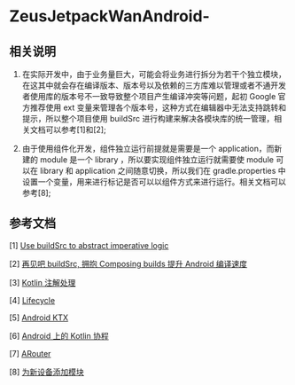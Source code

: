 # ZeusJetpackWanAndroid-

## 相关说明

1. 在实际开发中，由于业务量巨大，可能会将业务进行拆分为若干个独立模块，在这其中就会存在编译版本、版本号以及依赖的三方库难以管理或者不通开发者使用库的版本号不一致导致整个项目产生编译冲突等问题，起初 Google 官方推荐使用 ext 变量来管理各个版本号，这种方式在编辑器中无法支持跳转和提示，所以整个项目使用 buildSrc 进行构建来解决各模块库的统一管理，相关文档可以参考[1]和[2];

2. 由于使用组件化开发，组件独立运行前提就是需要是一个 application，而新建的 module 是一个 library ，所以要实现组件独立运行就需要使 module 可以在 library 和 application 之间随意切换，所以我们在 gradle.properties 中设置一个变量，用来进行标记是否可以以组件方式来进行运行。相关文档可以参考[8];

## 参考文档

[1] [Use buildSrc to abstract imperative logic](https://docs.gradle.org/current/userguide/organizing_gradle_projects.html#sec:build_sources)

[2] [再见吧 buildSrc, 拥抱 Composing builds 提升 Android 编译速度](https://juejin.cn/post/6844904176250519565)

[3] [Kotlin 注解处理](https://www.kotlincn.net/docs/reference/kapt.html)

[4] [Lifecycle](https://developer.android.com/jetpack/androidx/releases/lifecycle?hl=zh-cn#declaring_dependencies)

[5] [Android KTX](https://developer.android.com/kotlin/ktx)

[6] [Android 上的 Kotlin 协程](https://developer.android.com/kotlin/coroutines?hl=zh-cn)

[7] [ARouter](https://github.com/alibaba/ARouter)

[8] [为新设备添加模块](https://developer.android.com/studio/projects/add-app-module)
